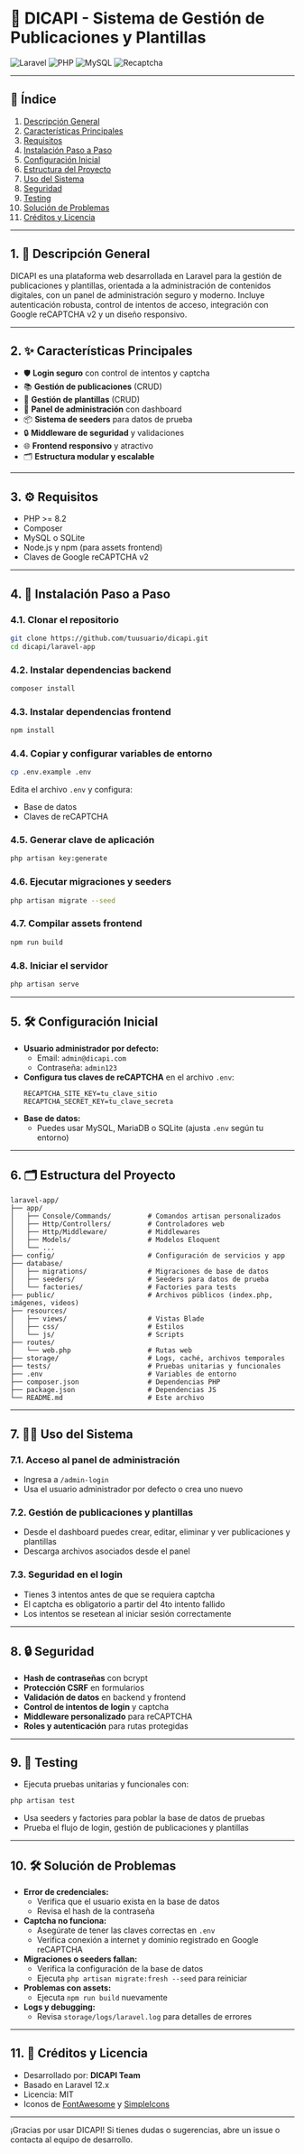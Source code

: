 # 🚢 DICAPI - Sistema de Gestión de Publicaciones y Plantillas

![Laravel](https://img.shields.io/badge/Laravel-12.x-red?style=flat-square&logo=laravel)
![PHP](https://img.shields.io/badge/PHP-8.2-blue?style=flat-square&logo=php)
![MySQL](https://img.shields.io/badge/Database-MySQL-informational?style=flat-square&logo=mysql)
![Recaptcha](https://img.shields.io/badge/Recaptcha-v2-important?style=flat-square&logo=google)

---

## 📑 Índice

1. [Descripción General](#descripción-general)
2. [Características Principales](#características-principales)
3. [Requisitos](#requisitos)
4. [Instalación Paso a Paso](#instalación-paso-a-paso)
5. [Configuración Inicial](#configuración-inicial)
6. [Estructura del Proyecto](#estructura-del-proyecto)
7. [Uso del Sistema](#uso-del-sistema)
8. [Seguridad](#seguridad)
9. [Testing](#testing)
10. [Solución de Problemas](#solución-de-problemas)
11. [Créditos y Licencia](#créditos-y-licencia)

---

## 1. 📖 Descripción General

DICAPI es una plataforma web desarrollada en Laravel para la gestión de publicaciones y plantillas, orientada a la administración de contenidos digitales, con un panel de administración seguro y moderno. Incluye autenticación robusta, control de intentos de acceso, integración con Google reCAPTCHA v2 y un diseño responsivo.

---

## 2. ✨ Características Principales

- 🛡️ **Login seguro** con control de intentos y captcha
- 📚 **Gestión de publicaciones** (CRUD)
- 📝 **Gestión de plantillas** (CRUD)
- 👤 **Panel de administración** con dashboard
- 📦 **Sistema de seeders** para datos de prueba
- 🔒 **Middleware de seguridad** y validaciones
- 🌐 **Frontend responsivo** y atractivo
- 🗂️ **Estructura modular y escalable**

---

## 3. ⚙️ Requisitos

- PHP >= 8.2
- Composer
- MySQL o SQLite
- Node.js y npm (para assets frontend)
- Claves de Google reCAPTCHA v2

---

## 4. 🚀 Instalación Paso a Paso

### 4.1. Clonar el repositorio
```bash
git clone https://github.com/tuusuario/dicapi.git
cd dicapi/laravel-app
```

### 4.2. Instalar dependencias backend
```bash
composer install
```

### 4.3. Instalar dependencias frontend
```bash
npm install
```

### 4.4. Copiar y configurar variables de entorno
```bash
cp .env.example .env
```
Edita el archivo `.env` y configura:
- Base de datos
- Claves de reCAPTCHA

### 4.5. Generar clave de aplicación
```bash
php artisan key:generate
```

### 4.6. Ejecutar migraciones y seeders
```bash
php artisan migrate --seed
```

### 4.7. Compilar assets frontend
```bash
npm run build
```

### 4.8. Iniciar el servidor
```bash
php artisan serve
```

---

## 5. 🛠️ Configuración Inicial

- **Usuario administrador por defecto:**
  - Email: `admin@dicapi.com`
  - Contraseña: `admin123`
- **Configura tus claves de reCAPTCHA** en el archivo `.env`:
  ```env
  RECAPTCHA_SITE_KEY=tu_clave_sitio
  RECAPTCHA_SECRET_KEY=tu_clave_secreta
  ```
- **Base de datos:**
  - Puedes usar MySQL, MariaDB o SQLite (ajusta `.env` según tu entorno)

---

## 6. 🗂️ Estructura del Proyecto

```
laravel-app/
├── app/
│   ├── Console/Commands/         # Comandos artisan personalizados
│   ├── Http/Controllers/         # Controladores web
│   ├── Http/Middleware/          # Middlewares
│   ├── Models/                   # Modelos Eloquent
│   └── ...
├── config/                       # Configuración de servicios y app
├── database/
│   ├── migrations/               # Migraciones de base de datos
│   ├── seeders/                  # Seeders para datos de prueba
│   └── factories/                # Factories para tests
├── public/                       # Archivos públicos (index.php, imágenes, videos)
├── resources/
│   ├── views/                    # Vistas Blade
│   ├── css/                      # Estilos
│   └── js/                       # Scripts
├── routes/
│   └── web.php                   # Rutas web
├── storage/                      # Logs, caché, archivos temporales
├── tests/                        # Pruebas unitarias y funcionales
├── .env                          # Variables de entorno
├── composer.json                 # Dependencias PHP
├── package.json                  # Dependencias JS
└── README.md                     # Este archivo
```

---

## 7. 🧑‍💻 Uso del Sistema

### 7.1. Acceso al panel de administración
- Ingresa a `/admin-login`
- Usa el usuario administrador por defecto o crea uno nuevo

### 7.2. Gestión de publicaciones y plantillas
- Desde el dashboard puedes crear, editar, eliminar y ver publicaciones y plantillas
- Descarga archivos asociados desde el panel

### 7.3. Seguridad en el login
- Tienes 3 intentos antes de que se requiera captcha
- El captcha es obligatorio a partir del 4to intento fallido
- Los intentos se resetean al iniciar sesión correctamente

---

## 8. 🔒 Seguridad

- **Hash de contraseñas** con bcrypt
- **Protección CSRF** en formularios
- **Validación de datos** en backend y frontend
- **Control de intentos de login** y captcha
- **Middleware personalizado** para reCAPTCHA
- **Roles y autenticación** para rutas protegidas

---

## 9. 🧪 Testing

- Ejecuta pruebas unitarias y funcionales con:
```bash
php artisan test
```
- Usa seeders y factories para poblar la base de datos de pruebas
- Prueba el flujo de login, gestión de publicaciones y plantillas

---

## 10. 🛠️ Solución de Problemas

- **Error de credenciales:**
  - Verifica que el usuario exista en la base de datos
  - Revisa el hash de la contraseña
- **Captcha no funciona:**
  - Asegúrate de tener las claves correctas en `.env`
  - Verifica conexión a internet y dominio registrado en Google reCAPTCHA
- **Migraciones o seeders fallan:**
  - Verifica la configuración de la base de datos
  - Ejecuta `php artisan migrate:fresh --seed` para reiniciar
- **Problemas con assets:**
  - Ejecuta `npm run build` nuevamente
- **Logs y debugging:**
  - Revisa `storage/logs/laravel.log` para detalles de errores

---

## 11. 👥 Créditos y Licencia

- Desarrollado por: **DICAPI Team**
- Basado en Laravel 12.x
- Licencia: MIT
- Iconos de [FontAwesome](https://fontawesome.com/) y [SimpleIcons](https://simpleicons.org/)

---

¡Gracias por usar DICAPI! Si tienes dudas o sugerencias, abre un issue o contacta al equipo de desarrollo.
